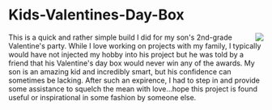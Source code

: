 # Kids-Valentines-Day-Box
<img align="right" src="https://www.jaycollett.com/wp-content/uploads/2019/02/box-1.png" style="float: right;">
This is a quick and rather simple build I did for my son's 2nd-grade Valentine's party. While I love working on projects with my family, I typically would have not injected my hobby into his project but he was told by a friend that his Valentine's day box would never win any of the awards. My son is an amazing kid and incredibly smart, but his confidence can sometimes be lacking. After such an expirence, I had to step in and provide some assistance to squelch the mean with love...hope this project is found useful or inspirational in some fashion by someone else.



